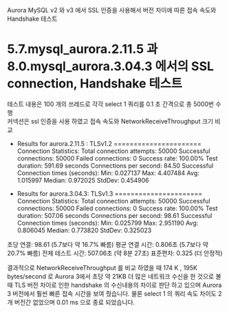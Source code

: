 Aurora MySQL v2 와 v3 에서 SSL 인증을 사용해서 
버전 차이에 따른 접속 속도와 Handshake 테스트 

5.7.mysql_aurora.2.11.5 과 8.0.mysql_aurora.3.04.3 에서의 SSL connection, Handshake 테스트  
==========================================================================
테스트 내용은 100 개의 쓰레드로 각각 select 1 쿼리를 0.1 초 간격으로 총 5000번 수행  
커넥션은 ssl 인증을 사용 하였고 접속 속도와  NetworkReceiveThroughput 크기 비교

+ Results for  aurora.2.11.5 :   TLSv1.2 
======================
Connection Statistics:
Total connection attempts: 50000
Successful connections: 50000
Failed connections: 0
Success rate: 100.00%
Test duration: 591.69 seconds
Connections per second: 84.50
Successful Connection times (seconds):
Min: 0.027137
Max: 4.407484
Avg: 1.015997
Median: 0.972025
StdDev: 0.454906

+ Results for aurora.3.04.3: TLSv1.3 
======================
Connection Statistics:
Total connection attempts: 50000
Successful connections: 50000
Failed connections: 0
Success rate: 100.00%
Test duration: 507.06 seconds
Connections per second: 98.61
Successful Connection times (seconds):
Min: 0.025799
Max: 2.951190
Avg: 0.806045
Median: 0.773820
StdDev: 0.325023

초당 연결: 98.61 (5.7보다 약 16.7% 빠름)
평균 연결 시간: 0.806초 (5.7보다 약 20.7% 빠름)
전체 테스트 시간: 507.06초 (약 8분 27초)
표준편차: 0.325 (더 안정적) 

결과적으로 NetworkReceiveThroughput 를 비교 하였을 때 
174 K , 195K bytes/second 로  Aurora 3에서 초당 약 21KB 더 많은 네트워크 수신을 한 것으로 볼때 
TLS 버전 차이로 인한 handshake 의 수신내용의 차이로 판단 하고 있으며 Aurora 3 버전에서 훨씬 빠른 접속 시간을 보여 줬습니다. 
물론 select 1 의 쿼리 속도 차이도 2개 버전간 없었으며 0.01 ms 으로 종료 되었습니다. 


